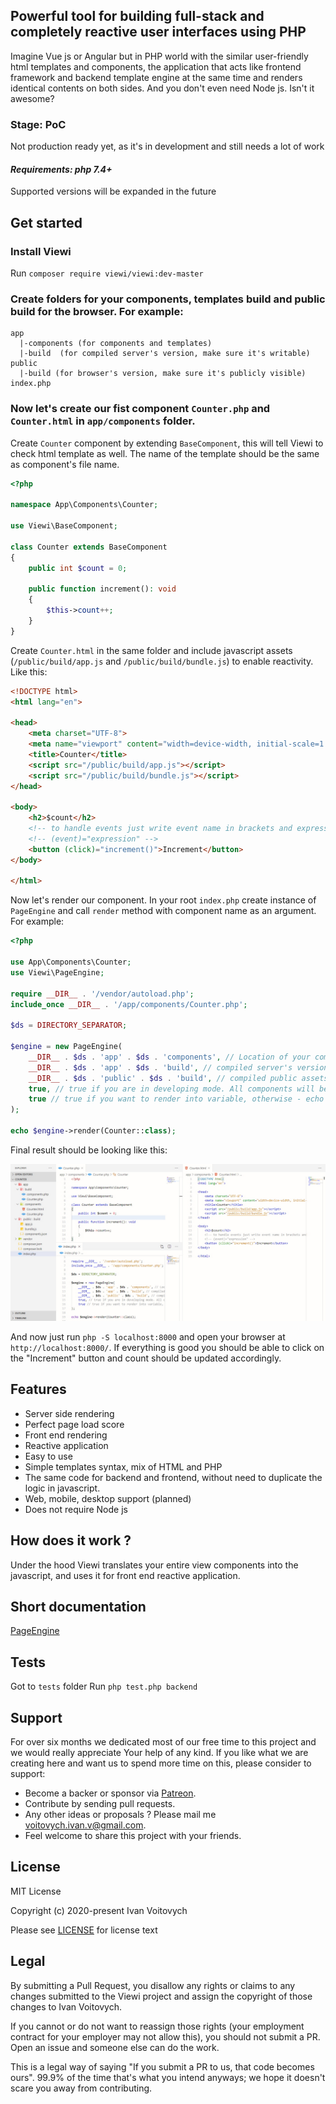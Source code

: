 ## Powerful tool for building full-stack and completely reactive user interfaces using PHP

Imagine Vue js or Angular but in PHP world with the similar user-friendly html templates and components, the application that acts like frontend framework and backend template engine at the same time and renders identical contents on both sides. And you don't even need Node js. Isn't it awesome?

### Stage: PoC

Not production ready yet, as it's in development and still needs a lot of work

#### *Requirements: php 7.4+*

Supported versions will be expanded  in the future

Get started
-----------

### Install Viewi

Run `composer require viewi/viewi:dev-master`

### Create folders for your components, templates build and public build for the browser. For example:

```
app
  |-components (for components and templates)
  |-build  (for compiled server's version, make sure it's writable)
public
  |-build (for browser's version, make sure it's publicly visible)
index.php
```

### Now let's create our fist component `Counter.php` and `Counter.html` in `app/components` folder.

Create `Counter` component by extending `BaseComponent`, this will tell Viewi to check html template as well. The name of the template should be the same as component's file name.

```php
<?php

namespace App\Components\Counter;

use Viewi\BaseComponent;

class Counter extends BaseComponent
{
    public int $count = 0;

    public function increment(): void
    {
        $this->count++;
    }
}

```

Create `Counter.html` in the same folder and include javascript assets (`/public/build/app.js` and `/public/build/bundle.js`) to enable reactivity. Like this:

```html
<!DOCTYPE html>
<html lang="en">

<head>
    <meta charset="UTF-8">
    <meta name="viewport" content="width=device-width, initial-scale=1.0">
    <title>Counter</title>
    <script src="/public/build/app.js"></script>
    <script src="/public/build/bundle.js"></script>
</head>

<body>
    <h2>$count</h2>
    <!-- to handle events just write event name in brackets and expression to execute -->
    <!-- (event)="expression" -->
    <button (click)="increment()">Increment</button>
</body>

</html>
```

Now let's render our component. In your root `index.php` create instance of `PageEngine` and call `render` method with component name as an argument. For example:

```php
<?php

use App\Components\Counter;
use Viewi\PageEngine;

require __DIR__ . '/vendor/autoload.php';
include_once __DIR__ . '/app/components/Counter.php';

$ds = DIRECTORY_SEPARATOR;

$engine = new PageEngine(
    __DIR__ . $ds . 'app' . $ds . 'components', // Location of your components
    __DIR__ . $ds . 'app' . $ds . 'build', // compiled server's version
    __DIR__ . $ds . 'public' . $ds . 'build', // compiled public assets (javascripts, etc.)
    true, // true if you are in developing mode. All components will be compiled as soon as the request occures
    true // true if you want to render into variable, otherwise - echo output
);

echo $engine->render(Counter::class);

```

Final result should be looking like this:

![VScode](images/counter-dev.jpg)

And now just run `php -S localhost:8000` and open your browser at `http://localhost:8000/`. If everything is good you should be able to click on the "Increment" button and count should be updated accordingly.

Features
----------------
- Server side rendering
- Perfect page load score
- Front end rendering
- Reactive application
- Easy to use
- Simple templates syntax, mix of HTML and PHP
- The same code for backend and frontend, without need to duplicate the logic in javascript.
- Web, mobile, desktop support (planned)
- Does not require Node js

## How does it work ?

Under the hood Viewi translates your entire view components into the javascript, and uses it for front end reactive application.

## Short documentation

[PageEngine](/doc/PageEngine.md)

## Tests

Got to `tests` folder
Run `php test.php backend`

Support
--------

For over six months we dedicated most of our free time to this project and we would really appreciate Your help of any kind. If you like what we are creating here and want us to spend more time on this, please consider to support:

 - Become a backer or sponsor via [Patreon](https://www.patreon.com/ivanvoitovych).
 - Contribute by sending pull requests.
 - Any other ideas or proposals ? Please mail me voitovych.ivan.v@gmail.com.
 - Feel welcome to share this project with your friends.


License
--------

MIT License

Copyright (c) 2020-present Ivan Voitovych

Please see [LICENSE](/LICENSE) for license text


Legal
------

By submitting a Pull Request, you disallow any rights or claims to any changes submitted to the Viewi project and assign the copyright of those changes to Ivan Voitovych.

If you cannot or do not want to reassign those rights (your employment contract for your employer may not allow this), you should not submit a PR. Open an issue and someone else can do the work.

This is a legal way of saying "If you submit a PR to us, that code becomes ours". 99.9% of the time that's what you intend anyways; we hope it doesn't scare you away from contributing.
